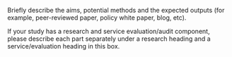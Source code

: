 Briefly describe the aims, potential methods and the expected outputs (for example, peer-reviewed paper, policy white paper, blog, etc).

If your study has a research and service evaluation/audit component, please describe each part separately under a research heading and a service/evaluation heading in this box.
